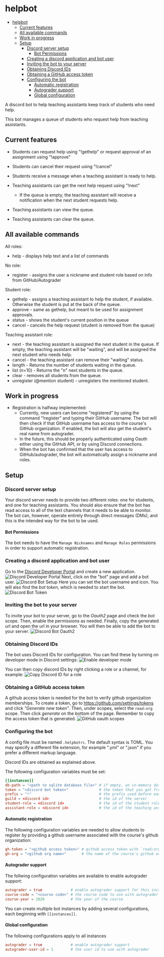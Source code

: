 # helpbot

- [helpbot](#helpbot)
  - [Current features](#current-features)
  - [All available commands](#all-available-commands)
  - [Work in progress](#work-in-progress)
  - [Setup](#setup)
    - [Discord server setup](#discord-server-setup)
      - [Bot Permissions](#bot-permissions)
    - [Creating a discord application and bot user](#creating-a-discord-application-and-bot-user)
    - [Inviting the bot to your server](#inviting-the-bot-to-your-server)
    - [Obtaining Discord IDs](#obtaining-discord-ids)
    - [Obtaining a GitHub access token](#obtaining-a-github-access-token)
    - [Configuring the bot](#configuring-the-bot)
      - [Automatic registration](#automatic-registration)
      - [Autograder support](#autograder-support)
      - [Global configuration](#global-configuration)

A discord bot to help teaching assistants keep track of students who need help.

This bot manages a queue of students who request help from teaching assistants.

## Current features

- Students can request help using "!gethelp" or request approval of an assignment using "!approve"
- Students can cancel their request using "!cancel"
- Students receive a message when a teaching assistant is ready to help.

- Teaching assistants can get the next help request using "!next"
  - If the queue is empty, the teaching assistant will receive a notification when the next student requests help.
- Teaching assistants can view the queue.
- Teaching assistants can clear the queue.

## All available commands

All roles:

- help - displays help text and a list of commands

No role:

- register - assigns the user a nickname and student role based on info from GitHub/Autograder

Student role:

- gethelp - assigns a teaching assistant to help the student, if available. Otherwise the student is put at the back of the queue.
- approve - same as gethelp, but meant to be used for assignment approvals.
- status - shows the student's current position in the queue
- cancel - cancels the help request (student is removed from the queue)

Teaching assistant role:

- next - the teaching assistant is assigned the next student in the queue.
  If empty, the teaching assistant will be "waiting", and will be assigned the next student who needs help.
- cancel - the teaching assistant can remove their "waiting" status.
- length - Returns the number of students waiting in the queue.
- list (n=10) - Returns the "n" next students in the queue.
- clear - removes all students from the queue.
- unregister (@mention student) - unregisters the mentioned student.

## Work in progress

- Registration is halfway implemented:
  - Currently, new users can become "registered" by using the command "!register" and typing their GitHub username.
    The bot will then check if that GitHub username has access to the course's GitHub organization.
    If enabled, the bot will also get the student's real name from autograder.
  - In the future, this should be properly authenticated using Oauth either using the GitHub API, or by using Discord connections.
  - When the bot has confirmed that the user has access to GitHub/autograder, the bot will automatically assign a nickname and roles.

## Setup

### Discord server setup

Your discord server needs to provide two different roles: one for students, and one for teaching assistants.
You should also ensure that the bot has read access to all of the text channels that it needs to be able to monitor.
The bot can, however, operate entirely through direct messages (DMs), and this is the intended way for the bot to be used.

#### Bot Permissions

The bot needs to have the `Manage Nicknames` and `Manage Roles` permissions in order to support automatic registration.

### Creating a discord application and bot user

Go to the [Discord Developer Portal](https://discord.com/developers) and create a new application.
![Discord Developer Portal](.github/new_application.png)
Next, click on the "bot" page and add a bot user.
![Discord Bot Setup](.github/add-a-bot-png.png)
Here you can set the bot username and icon.
You will also find the *bot token*, which is needed to start the bot.
![Discord Bot Token](.github/bot-token.png)

### Inviting the bot to your server

To invite your bot to your server, go to the *Oauth2* page and check the *bot* scope.
Then, enable the permissions as needed. Finally, copy the generated url and open the url in your browser.
You will then be able to add the bot to your server.
![Discord Bot Oauth2](.github/oauth_scopes.png)

### Obtaining Discord IDs

The bot uses Discord IDs for configuration. You can find these by turning on developer mode in Discord settings:
![Enable developer mode](.github/developer_settings.png)

You can then copy discord IDs by right clicking a role or a channel, for example:
![Copy Discord ID for a role](.github/copy_id.png)

### Obtaining a GitHub access token

A github access token is needed for the bot to verify github organization memberships.
To create a token, go to <https://github.com/settings/tokens> and click *"Generate new token"*.
Then, under scopes, select the `read:org` scope. Then click *generate* on the bottom of the page.
Remember to copy the access token that is generated.
![GitHub oauth scopes](.github/gh_oauth_scopes.png)

### Configuring the bot

A config file must be named `.helpbotrc`. The default syntax is TOML.
You may specify a different file extension, for example ".yml" or ".json" if you prefer a different markup language.

Discord IDs are obtained as explained above.

The following configuration variables must be set:

```toml
[[instances]]
db-path = "<path to sqlite database file>" # if empty, an in-memory database will be used
token = "<discord bot token>"              # the token that you got from the Discord Developer Portal
prefix = "!"                               # the prefix used before each command, for example !help
guild = <discord id>                       # the id of the server
student-role = <discord id>                # the id of the student role
assistant-role = <discord id>              # the id of the teaching assistant role
```

#### Automatic registration

The following configuration variables are needed to allow students to register by providing a github username associated with the course's github organization:

```toml
gh-token = "<github access token>" # github access token with `read:org` access to the relevant github organization
gh-org = "<github org name>"       # the name of the course's github organization
```

#### Autograder support

The follwing configuration variables are available to enable autograder support:

```toml
autograder = true             # enable autograder support for this instance
course-code = "<course code>" # the course code to use with autograder
course-year = 2020            # the year of the course
```

You can create multiple bot instances by adding several configurations, each beginning with `[[instances]]`.

#### Global configuration

The following configurations apply to all instances

```toml
autograder = true             # enable autograder support
autograder-user-id = 1        # the user id to use with autograder
```
